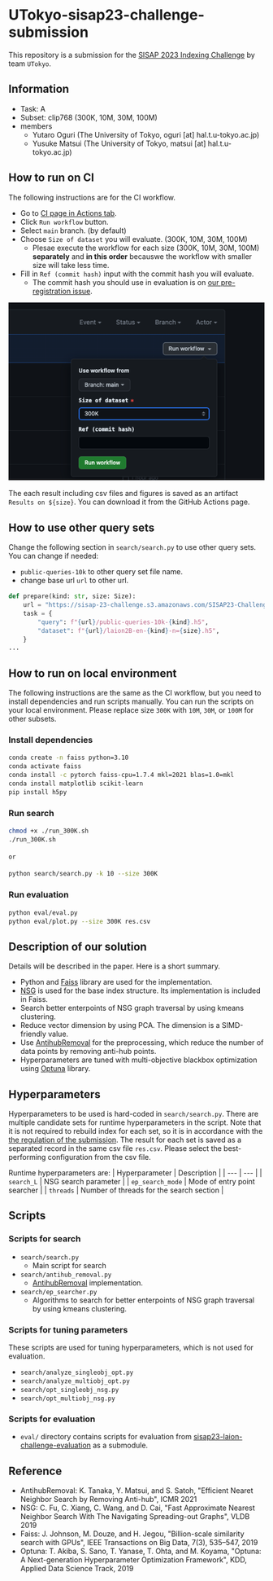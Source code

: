 # UTokyo-sisap23-challenge-submission

This repository is a submission for the [SISAP 2023 Indexing Challenge](https://sisap-challenges.github.io/) by team `UTokyo`.

## Information
- Task: A
- Subset: clip768 (300K, 10M, 30M, 100M)
- members
  - Yutaro Oguri (The University of Tokyo, oguri [at] hal.t.u-tokyo.ac.jp)
  - Yusuke Matsui (The University of Tokyo, matsui [at] hal.t.u-tokyo.ac.jp)

## How to run on CI
The following instructions are for the CI workflow. 

- Go to [CI page in Actions tab](https://github.com/mti-lab/UTokyo-sisap23-challenge-submission/actions/workflows/ci.yml).
- Click `Run workflow` button.
- Select `main` branch. (by default)
- Choose `Size of dataset` you will evaluate. (300K, 10M, 30M, 100M)
  - Plesae execute the workflow for each size (300K, 10M, 30M, 100M) **separately** and **in this order** becauswe the workflow with smaller size will take less time.
- Fill in `Ref (commit hash)` input with the commit hash you will evaluate.
  - The commit hash you should use in evaluation is on [our pre-registration issue](https://github.com/sisap-challenges/challenge2023/issues/2).


![CI page](./image/ci_instruction.png)

The each result including csv files and figures is saved as an artifact `Results on ${size}`. You can download it from the GitHub Actions page.

## How to use other query sets
Change the following section in `search/search.py` to use other query sets.
You can change if needed:
- `public-queries-10k` to other query set file name.
- change base url `url` to other url.

```python
def prepare(kind: str, size: Size):
    url = "https://sisap-23-challenge.s3.amazonaws.com/SISAP23-Challenge"
    task = {
        "query": f"{url}/public-queries-10k-{kind}.h5",
        "dataset": f"{url}/laion2B-en-{kind}-n={size}.h5",
    }
...
```

## How to run on local environment
The following instructions are the same as the CI workflow, but you need to install dependencies and run scripts manually. You can run the scripts on your local environment.
Please replace size `300K` with `10M`, `30M`, or `100M` for other subsets.

### Install dependencies
```bash
conda create -n faiss python=3.10
conda activate faiss
conda install -c pytorch faiss-cpu=1.7.4 mkl=2021 blas=1.0=mkl
conda install matplotlib scikit-learn
pip install h5py
```

### Run search
```bash
chmod +x ./run_300K.sh
./run_300K.sh

or

python search/search.py -k 10 --size 300K
```

### Run evaluation
```bash
python eval/eval.py
python eval/plot.py --size 300K res.csv
```

## Description of our solution
Details will be described in the paper. Here is a short summary.

- Python and [Faiss](https://github.com/facebookresearch/faiss) library are used for the implementation.
- [NSG](https://github.com/ZJULearning/nsg) is used for the base index structure. Its implementation is included in Faiss.
- Search better enterpoints of NSG graph traversal by using kmeans clustering.
- Reduce vector dimension by using PCA. The dimension is a SIMD-friendly value.
- Use [AntihubRemoval](https://github.com/naaktslaktauge/antihub-removal) for the preprocessing, which reduce the number of data points by removing anti-hub points.
- Hyperparameters are tuned with multi-objective blackbox optimization using [Optuna](https://optuna.readthedocs.io/en/stable/index.html) library.

## Hyperparameters
Hyperparameters to be used is hard-coded in `search/search.py`.
There are multiple candidate sets for runtime hyperparameters in the script. Note that it is not required to rebuild index for each set, so it is in accordance with the [the regulation of the submission](https://github.com/sisap-challenges/challenge2023/discussions/10). The result for each set is saved as a separated record in the same csv file `res.csv`. Please select the best-performing configuration from the csv file.

Runtime hyperparameters are:
| Hyperparameter | Description |
| --- | --- |
| `search_L` | NSG search parameter |
| `ep_search_mode` | Mode of entry point searcher |
| `threads` | Number of threads for the search section |

## Scripts
### Scripts for search
- `search/search.py`
  - Main script for search
- `search/antihub_removal.py`
  - [AntihubRemoval](https://github.com/naaktslaktauge/antihub-removal) implementation.
- `search/ep_searcher.py`
  - Algorithms to search for better enterpoints of NSG graph traversal by using kmeans clustering.

### Scripts for tuning parameters
These scripts are used for tuning hyperparameters, which is not used for evaluation.

- `search/analyze_singleobj_opt.py`
- `search/analyze_multiobj_opt.py`
- `search/opt_singleobj_nsg.py`
- `search/opt_multiobj_nsg.py`

### Scripts for evaluation
- `eval/` directory contains scripts for evaluation from [sisap23-laion-challenge-evaluation](https://github.com/sisap-challenges/sisap23-laion-challenge-evaluation/tree/master) as a submodule.

## Reference
- AntihubRemoval: K. Tanaka, Y. Matsui, and S. Satoh, "Efficient Nearet Neighbor Search by Removing Anti-hub", ICMR 2021
- NSG: C. Fu, C. Xiang, C. Wang, and D. Cai, "Fast Approximate Nearest Neighbor Search With The Navigating Spreading-out Graphs", VLDB 2019
- Faiss: J. Johnson, M. Douze, and H. Jegou, "Billion-scale similarity search with GPUs", IEEE Transactions on Big Data, 7(3), 535–547, 2019
- Optuna: T. Akiba, S. Sano, T. Yanase, T. Ohta, and M. Koyama, "Optuna: A Next-generation Hyperparameter Optimization Framework", KDD, Applied Data Science Track, 2019
